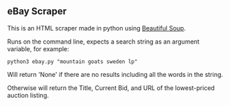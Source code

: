 ## eBay Scraper

This is an HTML scraper made in python using [Beautiful Soup](https://www.crummy.com/software/BeautifulSoup/).

Runs on the command line, expects a search string as an argument variable, for example:

```python3 ebay.py "mountain goats sweden lp"```

Will return 'None' if there are no results including all the words in the string. 

Otherwise will return the Title, Current Bid, and URL of the lowest-priced auction listing.
